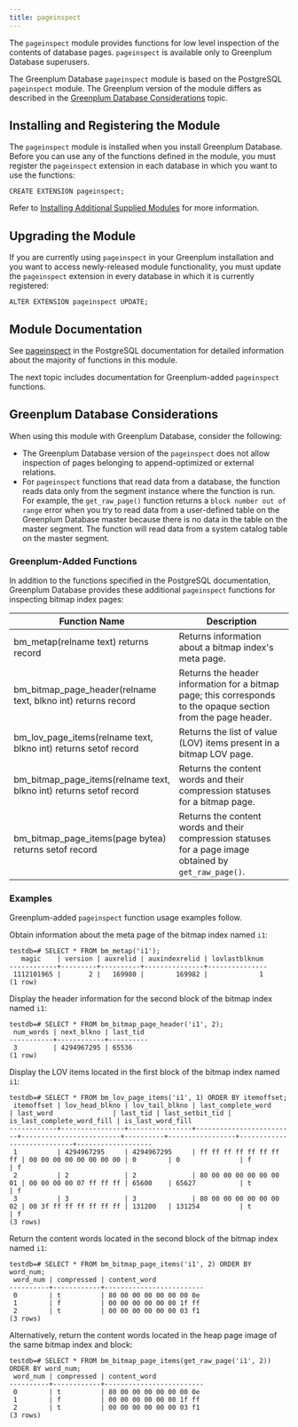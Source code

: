 ```yaml
---
title: pageinspect 
---
```


The `pageinspect` module provides functions for low level inspection of the contents of database pages. `pageinspect` is available only to Greenplum Database superusers.

The Greenplum Database `pageinspect` module is based on the PostgreSQL `pageinspect` module. The Greenplum version of the module differs as described in the [Greenplum Database Considerations](#topic_gp) topic.

## <a id="topic_reg"></a>Installing and Registering the Module 

The `pageinspect` module is installed when you install Greenplum Database. Before you can use any of the functions defined in the module, you must register the `pageinspect` extension in each database in which you want to use the functions:

```
CREATE EXTENSION pageinspect;
```

Refer to [Installing Additional Supplied Modules](../../install_guide/install_modules.html) for more information.

## <a id="topic_upgrade"></a>Upgrading the Module 

If you are currently using `pageinspect` in your Greenplum installation and you want to access newly-released module functionality, you must update the `pageinspect` extension in every database in which it is currently registered:

```
ALTER EXTENSION pageinspect UPDATE;
```

## <a id="topic_info"></a>Module Documentation 

See [pageinspect](https://www.postgresql.org/docs/12/pageinspect.html) in the PostgreSQL documentation for detailed information about the majority of functions in this module.

The next topic includes documentation for Greenplum-added `pageinspect` functions.

## <a id="topic_gp"></a>Greenplum Database Considerations 

When using this module with Greenplum Database, consider the following:

-   The Greenplum Database version of the `pageinspect` does not allow inspection of pages belonging to append-optimized or external relations.
-   For `pageinspect` functions that read data from a database, the function reads data only from the segment instance where the function is run. For example, the `get_raw_page()` function returns a `block number out of range` error when you try to read data from a user-defined table on the Greenplum Database master because there is no data in the table on the master segment. The function will read data from a system catalog table on the master segment.

### <a id="gp_funcs"></a>Greenplum-Added Functions 

In addition to the functions specified in the PostgreSQL documentation, Greenplum Database provides these additional `pageinspect` functions for inspecting bitmap index pages:

|Function Name|Description|
|-------------|-----------|
|bm\_metap\(relname text\) returns record|Returns information about a bitmap index's meta page.|
|bm\_bitmap\_page\_header\(relname text, blkno int\) returns record|Returns the header information for a bitmap page; this corresponds to the opaque section from the page header.|
|bm\_lov\_page\_items\(relname text, blkno int\) returns setof record|Returns the list of value \(LOV\) items present in a bitmap LOV page.|
|bm\_bitmap\_page\_items\(relname text, blkno int\) returns setof record|Returns the content words and their compression statuses for a bitmap page.|
|bm\_bitmap\_page\_items\(page bytea\) returns setof record|Returns the content words and their compression statuses for a page image obtained by `get_raw_page()`.|

### <a id="topic_examples"></a>Examples 

Greenplum-added `pageinspect` function usage examples follow.

Obtain information about the meta page of the bitmap index named `i1`:

```
testdb=# SELECT * FROM bm_metap('i1');
   magic    | version | auxrelid | auxindexrelid | lovlastblknum
------------+---------+----------+---------------+---------------
 1112101965 |       2 |   169980 |        169982 |             1
(1 row)
```

Display the header information for the second block of the bitmap index named `i1`:

```
testdb=# SELECT * FROM bm_bitmap_page_header('i1', 2);
 num_words | next_blkno | last_tid 
-----------+------------+----------
 3         | 4294967295 | 65536    
(1 row)
```

Display the LOV items located in the first block of the bitmap index named `i1`:

```
testdb=# SELECT * FROM bm_lov_page_items('i1', 1) ORDER BY itemoffset;
 itemoffset | lov_head_blkno | lov_tail_blkno | last_complete_word      | last_word               | last_tid | last_setbit_tid | is_last_complete_word_fill | is_last_word_fill 
------------+----------------+----------------+-------------------------+-------------------------+----------+-----------------+----------------------------+-------------------
 1          | 4294967295     | 4294967295     | ff ff ff ff ff ff ff ff | 00 00 00 00 00 00 00 00 | 0        | 0               | f                          | f                 
 2          | 2              | 2              | 80 00 00 00 00 00 00 01 | 00 00 00 00 07 ff ff ff | 65600    | 65627           | t                          | f                 
 3          | 3              | 3              | 80 00 00 00 00 00 00 02 | 00 3f ff ff ff ff ff ff | 131200   | 131254          | t                          | f                 
(3 rows)
```

Return the content words located in the second block of the bitmap index named `i1`:

```
testdb=# SELECT * FROM bm_bitmap_page_items('i1', 2) ORDER BY word_num;
 word_num | compressed | content_word            
----------+------------+-------------------------
 0        | t          | 80 00 00 00 00 00 00 0e 
 1        | f          | 00 00 00 00 00 00 1f ff 
 2        | t          | 00 00 00 00 00 00 03 f1 
(3 rows)
```

Alternatively, return the content words located in the heap page image of the same bitmap index and block:

```
testdb=# SELECT * FROM bm_bitmap_page_items(get_raw_page('i1', 2)) ORDER BY word_num;
 word_num | compressed | content_word            
----------+------------+-------------------------
 0        | t          | 80 00 00 00 00 00 00 0e 
 1        | f          | 00 00 00 00 00 00 1f ff 
 2        | t          | 00 00 00 00 00 00 03 f1 
(3 rows)
```


